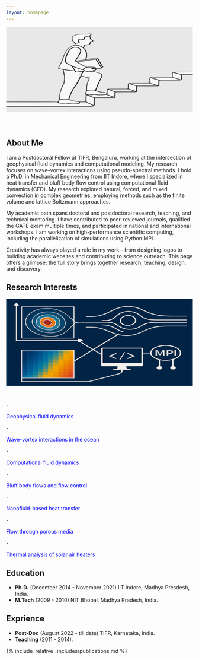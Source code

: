 ```yaml
---
layout: homepage
---
```


<img src="./assets/img/20250624_222423.png" alt="My Research Image" width="600" style="margin-bottom: 40px;" />

## About Me

I am a Postdoctoral Fellow at TIFR, Bengaluru, working at the intersection of geophysical fluid dynamics and computational modeling. My research focuses on wave–vortex interactions using pseudo-spectral methods. I hold a Ph.D. in Mechanical Engineering from IIT Indore, where I specialized in heat transfer and bluff body flow control using computational fluid dynamics (CFD). My research explored natural, forced, and mixed convection in complex geometries, employing methods such as the finite volume and lattice Boltzmann approaches. 

My academic path spans doctoral and postdoctoral research, teaching, and technical mentoring. I have contributed to peer-reviewed journals, qualified the GATE exam multiple times, and participated in national and international workshops. I am working on high-performance scientific computing, including the parallelization of simulations using Python MPI. 

Creativity has always played a role in my work—from designing logos to building academic websites and contributing to science outreach. This page offers a glimpse; the full story brings together research, teaching, design, and discovery.

## Research Interests

<img src="./assets/img/20250622_193947.png" alt="My Research  Interests" width="600" style="margin-bottom: 40px;" />
- <p style="color: blue;">Geophysical fluid dynamics</p> 
- <p style="color: blue;">Wave-vortex interactions in the ocean</p>
- <p style="color: blue;">Computational fluid dynamics</p>
- <p style="color: blue;">Bluff body flows and flow control</p>
- <p style="color: blue;">Nanofluid-based heat transfer</p>
- <p style="color: blue;">Flow through porous media</p>
- <p style="color: blue;">Thermal analysis of solar air heaters</p>
<!-- - **Computer Vision:** image recognition, image generation, video captioning - **Machine Learning:** meta-learning, incremental learning, transfer learning -->

## Education

- **Ph.D.** (December 2014 - November 2021) IIT Indore, Madhya Presdesh, India.
- **M.Tech** (2009 - 2010) NIT Bhopal, Madhya Pradesh, India.

## Exprience

- **Post-Doc** (August 2022 - till date) TIFR, Karnataka, India.
- **Teaching** (2011 - 2014).
  
{% include_relative _includes/publications.md %}

<!-- - **Research Experience** (2022 - till date) 

##  Lectures/Workshop/Training Programmes Attended 

- <p style="color: blue;">Yet to be updated...</p>

## National/International Courses Attended 

- <p style="color: blue;">Yet to be updated...</p>

## News 

- <p style="color: blue;">Yet to be updated...</p>

- **[Feb. 2020]** Our paper about incremental learning is accepted to CVPR 2020. - **[Feb. 2020]** We will host the ACM Multimedia Asia 2020 conference in Singapore! - **[Sept. 2019]** Our paper about few-shot learning is accepted to NeurIPS 2019. - **[Mar. 2019]** Our paper about few-shot learning is accepted to CVPR 2019.

{% include_relative _includes/services.md %}

